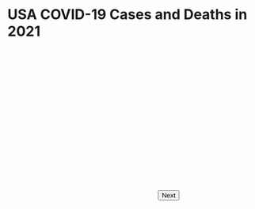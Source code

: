 <!DOCTYPE html>
<html>
  <script src='https://d3js.org/d3.v5.min.js'></script>
  <head>
    <meta charset="utf-8">
    <title>CS416 Narrative Visualization</title>
  </head>
  <body>
    <h1>USA COVID-19 Cases and Deaths in 2021</h1>
    <svg width=300 height=300></svg>
    <button>Next</button>
  </body>
</html>
